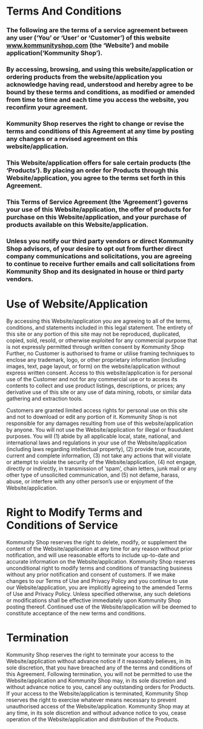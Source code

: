 
# Terms And Conditions

### The following are the terms of a service agreement between any user (‘You’ or ‘User’ or ‘Customer’) of this website www.kommunityshop.com (the ‘Website’) and mobile application(‘Kommunity Shop’). 
### By accessing, browsing, and using this website/application or ordering products from the website/application you acknowledge having read, understood and hereby agree to be bound by these terms and conditions, as modified or amended from time to time and each time you access the website, you reconfirm your agreement. 
### Kommunity Shop reserves the right to change or revise the terms and conditions of this Agreement at any time by posting any changes or a revised agreement on this website/application. 
### This Website/application offers for sale certain products (the ‘Products’). By placing an order for Products through this Website/application, you agree to the terms set forth in this Agreement. 
### This Terms of Service Agreement (the ‘Agreement’) governs your use of this Website/application, the offer of products for purchase on this Website/application, and your purchase of products available on this Website/application.
### Unless you notify our third party vendors or direct  Kommunity Shop advisors, of your desire to opt out from further direct company communications and solicitations, you are agreeing to continue to receive further emails and call solicitations from Kommunity Shop and its designated in house or third party vendors.

# Use of Website/Application

By accessing this Website/application you are agreeing to all of the terms, conditions, and statements included in this legal statement. 
The entirety of this site or any portion of this site may not be reproduced, duplicated, copied, sold, resold, or otherwise exploited for any commercial purpose that is not expressly permitted through written consent by Kommunity Shop Further, no Customer is authorised to frame or utilise framing techniques to enclose any trademark, logo, or other proprietary information (including images, text, page layout, or form) on the website/application without express written consent.
Access to this website/application is for personal use of the Customer and not for any commercial use or to access its contents to collect and use product listings, descriptions, or prices; any derivative use of this site or any use of data mining, robots, or similar data gathering and extraction tools.

Customers are granted limited access rights for personal use on this site and not to download or edit any portion of it.
Kommunity Shop is not responsible for any damages resulting from use of this website/application by anyone. You will not use the Website/application for illegal or fraudulent purposes. 
You will (1) abide by all applicable local, state, national, and international laws and regulations in your use of the Website/application (including laws regarding intellectual property), (2) provide true, accurate, current and complete information, (3) not take any actions that will violate or attempt to violate the security of the Website/application, (4) not engage, directly or indirectly, in transmission of ‘spam’, chain letters, junk mail or any other type of unsolicited communication, and (5) not defame, harass, abuse, or interfere with any other person’s use or enjoyment of the Website/application.

# Right to Modify Terms and Conditions of Service

Kommunity Shop reserves the right to delete, modify, or supplement the content of the Website/application at any time for any reason without prior notification, and will use reasonable efforts to include up-to-date and accurate information on the Website/application.
Kommunity Shop reserves unconditional right to modify terms and conditions of transacting business without any prior notification and consent of customers.
If we make changes to our Terms of Use and Privacy Policy and you continue to use our Website/application, you are implicitly agreeing to the amended Terms of Use and Privacy Policy. 
Unless specified otherwise, any such deletions or modifications shall be effective immediately upon Kommunity Shop posting thereof. Continued use of the Website/application will be deemed to constitute acceptance of the new terms and conditions.

# Termination

Kommunity Shop reserves the right to terminate your access to the Website/application without advance notice if it reasonably believes, in its sole discretion, that you have breached any of the terms and conditions of this Agreement. 
Following termination, you will not be permitted to use the Website/application and Kommunity Shop may, in its sole discretion and without advance notice to you, cancel any outstanding orders for Products. 
If your access to the Website/application is terminated, Kommunity Shop reserves the right to exercise whatever means necessary to prevent unauthorised access of the Website/application. Kommunity Shop may at any time, in its sole discretion and without advance notice to you, cease operation of the Website/application and distribution of the Products.